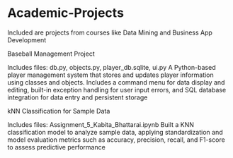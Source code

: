 # Academic-Projects
Included are projects from courses like Data Mining and Business App Development 

Baseball Management Project 

Includes files: db.py, objects.py, player_db.sqlite, ui.py
A Python-based player management system that stores and updates player information using classes and objects. Includes a command menu for data display and editing, built-in exception handling for user input errors, and SQL database integration for data entry and persistent storage

kNN Classification for Sample Data 

Includes files: Assignment_5_Kabita_Bhattarai.ipynb
Built a KNN classification model to analyze sample data, applying standardization and model evaluation metrics such as accuracy, precision, recall, and F1-score to assess predictive performance
